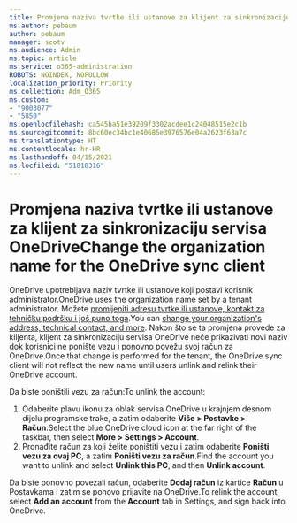 ```yaml
---
title: Promjena naziva tvrtke ili ustanove za klijent za sinkronizaciju servisa OneDrive
ms.author: pebaum
author: pebaum
manager: scotv
ms.audience: Admin
ms.topic: article
ms.service: o365-administration
ROBOTS: NOINDEX, NOFOLLOW
localization_priority: Priority
ms.collection: Adm_O365
ms.custom:
- "9003077"
- "5850"
ms.openlocfilehash: ca545ba51e39209f3302acdee1c24048515e2c1b
ms.sourcegitcommit: 8bc60ec34bc1e40685e3976576e04a2623f63a7c
ms.translationtype: HT
ms.contentlocale: hr-HR
ms.lasthandoff: 04/15/2021
ms.locfileid: "51818316"
---
```

# <a name="change-the-organization-name-for-the-onedrive-sync-client"></a><span data-ttu-id="e3076-102">Promjena naziva tvrtke ili ustanove za klijent za sinkronizaciju servisa OneDrive</span><span class="sxs-lookup"><span data-stu-id="e3076-102">Change the organization name for the OneDrive sync client</span></span>

<span data-ttu-id="e3076-103">OneDrive upotrebljava naziv tvrtke ili ustanove koji postavi korisnik administrator.</span><span class="sxs-lookup"><span data-stu-id="e3076-103">OneDrive uses the organization name set by a tenant administrator.</span></span>  <span data-ttu-id="e3076-104">Možete [promijeniti adresu tvrtke ili ustanove, kontakt za tehničku podršku i još puno toga](https://docs.microsoft.com/microsoft-365/admin/manage/change-address-contact-and-more).</span><span class="sxs-lookup"><span data-stu-id="e3076-104">You can [change your organization's address, technical contact, and more](https://docs.microsoft.com/microsoft-365/admin/manage/change-address-contact-and-more).</span></span> <span data-ttu-id="e3076-105">Nakon što se ta promjena provede za klijenta, klijent za sinkronizaciju servisa OneDrive neće prikazivati novi naziv dok korisnici ne ponište vezu i ponovno povežu svoj račun za OneDrive.</span><span class="sxs-lookup"><span data-stu-id="e3076-105">Once that change is performed for the tenant, the OneDrive sync client will not reflect the new name until users unlink and relink their OneDrive account.</span></span>

<span data-ttu-id="e3076-106">Da biste poništili vezu za račun:</span><span class="sxs-lookup"><span data-stu-id="e3076-106">To unlink the account:</span></span>

1. <span data-ttu-id="e3076-107">Odaberite plavu ikonu za oblak servisa OneDrive u krajnjem desnom dijelu programske trake, a zatim odaberite **Više > Postavke > Račun**.</span><span class="sxs-lookup"><span data-stu-id="e3076-107">Select the blue OneDrive cloud icon at the far right of the taskbar, then select  **More > Settings > Account**.</span></span>
2. <span data-ttu-id="e3076-108">Pronađite račun za koji želite poništiti vezu i zatim odaberite **Poništi vezu za ovaj PC**, a zatim **Poništi vezu za račun**.</span><span class="sxs-lookup"><span data-stu-id="e3076-108">Find the account you want to unlink and select  **Unlink this PC**, and then  **Unlink account**.</span></span>

<span data-ttu-id="e3076-109">Da biste ponovno povezali račun, odaberite **Dodaj račun** iz kartice **Račun** u Postavkama i zatim se ponovo prijavite na OneDrive.</span><span class="sxs-lookup"><span data-stu-id="e3076-109">To relink the account, select  **Add an account** from the  **Account** tab in Settings, and sign back into OneDrive.</span></span>